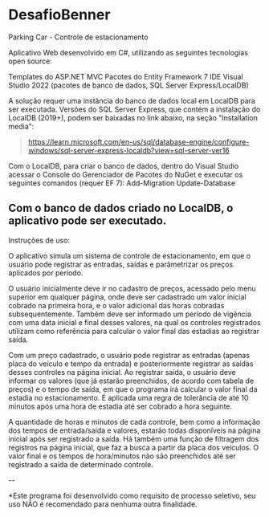 # DesafioBenner

Parking Car - Controle de estacionamento

Aplicativo Web desenvolvido em C#, utilizando as seguintes tecnologias open source:

  Templates do ASP.NET MVC
  Pacotes do Entity Framework 7
  IDE Visual Studio 2022 (pacotes de banco de dados, SQL Server Express/LocalDB)

A solução requer uma instância do banco de dados local em LocalDB para ser executada.
Versões do SQL Server Express, que contém a instalação do LocalDB (2019+), podem ser baixadas no link abaixo, na seção "Installation media":
> https://learn.microsoft.com/en-us/sql/database-engine/configure-windows/sql-server-express-localdb?view=sql-server-ver16

Com o LocalDB, para criar o banco de dados, dentro do Visual Studio acessar o Console do Gerenciador de Pacotes do NuGet e executar os seguintes comandos (requer EF 7):
Add-Migration <nome>
Update-Database

Com o banco de dados criado no LocalDB, o aplicativo pode ser executado.
--

Instruções de uso:

O aplicativo simula um sistema de controle de estacionamento, em que o usuário pode registrar as entradas, saídas e parâmetrizar os preços aplicados por período.

O usuário inicialmente deve ir no cadastro de preços, acessado pelo menu superior em qualquer página, onde deve ser cadastrado um valor inicial cobrado na primeira hora, e o valor
adicional das horas cobradas subsequentemente. Também deve ser informado um período de vigência com uma data inicial e final desses valores, na qual os controles registrados
utilizam como referência para calcular o valor final das estadias ao registrar saída.

Com um preço cadastrado, o usuário pode registrar as entradas (apenas placa do veículo e tempo da entrada) e posteriormente registrar as saídas desses controles na página inicial.
Ao registrar saída, o usuário deve informar os valores (que já estarão preenchidos, de acordo com tabela de preços) e o tempo de saída, em que o programa irá calcular
o valor final da estadia no estacionamento. É aplicada uma regra de tolerância de até 10 minutos após uma hora de estadia até ser cobrado a hora seguinte.

A quantidade de horas e minutos de cada controle, bem como a informação dos tempos de entrada/saída e valores, estarão todas disponíveis na página inicial após ser registrado a saída.
Há também uma função de filtragem dos registros na página inicial, que faz a busca a partir da placa dos veículos. O valor final e os tempos de hora/minutos não são preenchidos até ser
registrado a saída de determinado controle.

--

*Este programa foi desenvolvido como requisito de processo seletivo, seu uso NÃO é recomendado para nenhuma outra finalidade.
